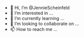 - 👋 Hi, I’m @JennieScheinfeld
- 👀 I’m interested in ...
- 🌱 I’m currently learning ...
- 💞️ I’m looking to collaborate on ...
- 📫 How to reach me ...

<!---
JennieScheinfeld/JennieScheinfeld is a ✨ special ✨ repository because its `README.md` (this file) appears on your GitHub profile.
You can click the Preview link to take a look at your changes.
--->
